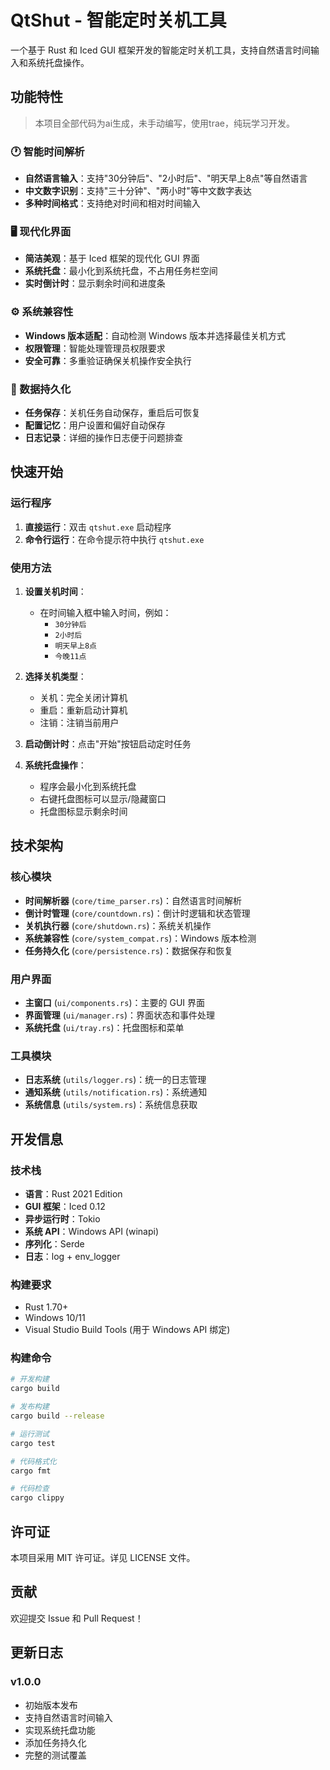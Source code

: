 # QtShut - 智能定时关机工具

一个基于 Rust 和 Iced GUI 框架开发的智能定时关机工具，支持自然语言时间输入和系统托盘操作。

## 功能特性

> 本项目全部代码为ai生成，未手动编写，使用trae，纯玩学习开发。

### 🕐 智能时间解析
- **自然语言输入**：支持"30分钟后"、"2小时后"、"明天早上8点"等自然语言
- **中文数字识别**：支持"三十分钟"、"两小时"等中文数字表达
- **多种时间格式**：支持绝对时间和相对时间输入

### 🖥️ 现代化界面
- **简洁美观**：基于 Iced 框架的现代化 GUI 界面
- **系统托盘**：最小化到系统托盘，不占用任务栏空间
- **实时倒计时**：显示剩余时间和进度条

### ⚙️ 系统兼容性
- **Windows 版本适配**：自动检测 Windows 版本并选择最佳关机方式
- **权限管理**：智能处理管理员权限要求
- **安全可靠**：多重验证确保关机操作安全执行

### 💾 数据持久化
- **任务保存**：关机任务自动保存，重启后可恢复
- **配置记忆**：用户设置和偏好自动保存
- **日志记录**：详细的操作日志便于问题排查

## 快速开始

### 运行程序

1. **直接运行**：双击 `qtshut.exe` 启动程序
2. **命令行运行**：在命令提示符中执行 `qtshut.exe`

### 使用方法

1. **设置关机时间**：
   - 在时间输入框中输入时间，例如：
     - `30分钟后`
     - `2小时后`
     - `明天早上8点`
     - `今晚11点`

2. **选择关机类型**：
   - 关机：完全关闭计算机
   - 重启：重新启动计算机
   - 注销：注销当前用户

3. **启动倒计时**：点击"开始"按钮启动定时任务

4. **系统托盘操作**：
   - 程序会最小化到系统托盘
   - 右键托盘图标可以显示/隐藏窗口
   - 托盘图标显示剩余时间

## 技术架构

### 核心模块

- **时间解析器** (`core/time_parser.rs`)：自然语言时间解析
- **倒计时管理** (`core/countdown.rs`)：倒计时逻辑和状态管理
- **关机执行器** (`core/shutdown.rs`)：系统关机操作
- **系统兼容性** (`core/system_compat.rs`)：Windows 版本检测
- **任务持久化** (`core/persistence.rs`)：数据保存和恢复

### 用户界面

- **主窗口** (`ui/components.rs`)：主要的 GUI 界面
- **界面管理** (`ui/manager.rs`)：界面状态和事件处理
- **系统托盘** (`ui/tray.rs`)：托盘图标和菜单

### 工具模块

- **日志系统** (`utils/logger.rs`)：统一的日志管理
- **通知系统** (`utils/notification.rs`)：系统通知
- **系统信息** (`utils/system.rs`)：系统信息获取

## 开发信息

### 技术栈

- **语言**：Rust 2021 Edition
- **GUI 框架**：Iced 0.12
- **异步运行时**：Tokio
- **系统 API**：Windows API (winapi)
- **序列化**：Serde
- **日志**：log + env_logger

### 构建要求

- Rust 1.70+
- Windows 10/11
- Visual Studio Build Tools (用于 Windows API 绑定)

### 构建命令

```bash
# 开发构建
cargo build

# 发布构建
cargo build --release

# 运行测试
cargo test

# 代码格式化
cargo fmt

# 代码检查
cargo clippy
```

## 许可证

本项目采用 MIT 许可证。详见 LICENSE 文件。

## 贡献

欢迎提交 Issue 和 Pull Request！

## 更新日志

### v1.0.0
- 初始版本发布
- 支持自然语言时间输入
- 实现系统托盘功能
- 添加任务持久化
- 完整的测试覆盖